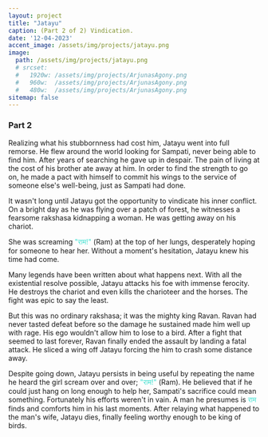 ```yaml
---
layout: project
title: "Jatayu"
caption: (Part 2 of 2) Vindication. 
date: '12-04-2023'
accent_image: /assets/img/projects/jatayu.png   
image: 
  path: /assets/img/projects/jatayu.png
  # srcset: 
  #   1920w: /assets/img/projects/ArjunasAgony.png
  #   960w:  /assets/img/projects/ArjunasAgony.png
  #   480w:  /assets/img/projects/ArjunasAgony.png
sitemap: false
---
```

<h3>Part 2</h3> 


Realizing what his stubbornness had cost him, Jatayu went into full remorse. He flew around the world looking for Sampati, never being able to find him. After years of searching he gave up in despair. The pain of living at the cost of his brother ate away at him. In order to find the strength to go on, he made a pact with himself to commit his wings to the service of someone else's well-being, just as Sampati had done.

It wasn't long until Jatayu got the opportunity to vindicate his inner conflict. On a bright day as he was flying over a patch of forest, he witnesses a fearsome rakshasa kidnapping a woman. He was getting away on his chariot. 

She was screaming <span style="color:turquoise"> "राम!" </span> (Ram) at the top of her lungs, desperately hoping for someone to hear her. Without a moment's hesitation, Jatayu knew his time had come. 

Many legends have been written about what happens next. With all the existential resolve possible, Jatayu attacks his foe with immense ferocity. He destroys the chariot and even kills the charioteer and the horses. The fight was epic to say the least. 

But this was no ordinary rakshasa; it was the mighty king Ravan. Ravan had never tasted defeat before so the damage he sustained made him well up with rage. His ego wouldn't allow him to lose to a bird. After a fight that seemed to last forever, Ravan finally ended the assault by landing a fatal attack. He sliced a wing off Jatayu forcing the him to crash some distance away. 

Despite going down, Jatayu persists in being useful by repeating the name he heard the girl scream over and over; <span style="color:turquoise"> "राम!" </span> (Ram). He believed that if he could just hang on long enough to help her, Sampati's sacrifice could mean something. Fortunately his efforts weren't in vain. A man he presumes is <span style="color:turquoise"> राम </span> finds and comforts him in his last moments. After relaying what happened to the man's wife, Jatayu dies, finally feeling worthy enough to be king of birds. 
